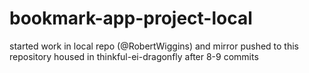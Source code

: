 # bookmark-app-project-local
started work in local repo (@RobertWiggins) and mirror pushed to this repository housed in thinkful-ei-dragonfly after 8-9 commits
